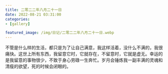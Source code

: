```yaml
---
title: 二零二二年八月二十一日
date: 2022-08-21 03:31:00
categories:
- [gallery]

featured_image: /img/日记/二零二二年八月二十一日.webp
---
```


不管是什么样的生活，都只是为了让自己满意，我这样活着，没什么不满的，我很痛快。这世上所有东西，我留意它时，它就存在，不留意时，它就是虚无。幸运的是我留意的事物很少，不致于身心劳碌一生奔忙。岁月会锤炼我一副丰满的灵魂和清瘦的欲望，死的时候会闭眼的。